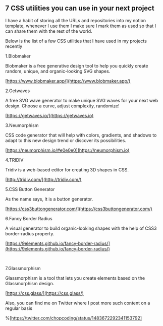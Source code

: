 ## 7 CSS utilities you can use in your next project

I have a habit of storing all the URLs and repositories into my notion template, whenever I use them I make sure I mark them as used so that I can share them with the rest of the world.

Below is the list of a few CSS utilities that I have used in my projects recently


1.Blobmaker⁣

Blobmaker is a free generative design tool to help you quickly create random, unique, and organic-looking SVG shapes.⁣

[https://www.blobmaker.app/](https://www.blobmaker.app/) 


2.Getwaves⁣

 A free SVG wave generator to make unique SVG waves for your next web design. Choose a curve, adjust complexity, randomize!⁣

[https://getwaves.io/](https://getwaves.io) 


3.Neumorphism⁣

CSS code generator that will help with colors, gradients, and shadows to adapt to this new design trend or discover its possibilities.

[https://neumorphism.io/#e0e0e0](https://neumorphism.io) 


4.TRIDIV⁣

Tridiv is a web-based editor for creating 3D shapes in CSS.⁣

[http://tridiv.com/](http://tridiv.com/) 


5.CSS Button Generator⁣

As the name says, It is a button generator.

[https://css3buttongenerator.com/](https://css3buttongenerator.com/) 


6.Fancy Border Radius⁣

A visual generator to build organic-looking shapes with the help of CSS3 border-radius property.⁣

[https://9elements.github.io/fancy-border-radius/](https://9elements.github.io/fancy-border-radius/) 

⁣

7.Glassmorphism⁣

Glassmorphism is a tool that lets you create elements based on the Glassmorphism design.

[https://css.glass/⁣](https://css.glass/⁣) 

Also, you can find me on Twitter where I post more such content on a regular basis

%[https://twitter.com/chopcoding/status/1483672292341153792]